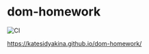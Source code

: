 # dom-homework

![CI](https://github.com/KateSidyakina/dom-homework/actions/workflows/web.yml/badge.svg)

https://katesidyakina.github.io/dom-homework/